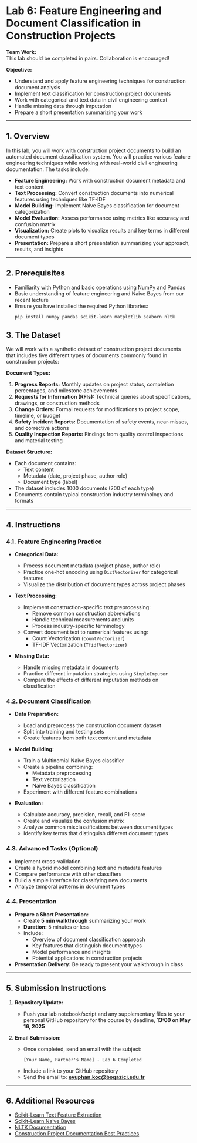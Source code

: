 # Lab 6: Feature Engineering and Document Classification in Construction Projects

**Team Work:**  
This lab should be completed in pairs. Collaboration is encouraged!

**Objective:**  
- Understand and apply feature engineering techniques for construction document analysis
- Implement text classification for construction project documents
- Work with categorical and text data in civil engineering context
- Handle missing data through imputation
- Prepare a short presentation summarizing your work

---

## 1. Overview

In this lab, you will work with construction project documents to build an automated document classification system. You will practice various feature engineering techniques while working with real-world civil engineering documentation. The tasks include:

- **Feature Engineering:** Work with construction document metadata and text content
- **Text Processing:** Convert construction documents into numerical features using techniques like TF-IDF
- **Model Building:** Implement Naive Bayes classification for document categorization
- **Model Evaluation:** Assess performance using metrics like accuracy and confusion matrix
- **Visualization:** Create plots to visualize results and key terms in different document types
- **Presentation:** Prepare a short presentation summarizing your approach, results, and insights

---

## 2. Prerequisites

- Familiarity with Python and basic operations using NumPy and Pandas
- Basic understanding of feature engineering and Naive Bayes from our recent lecture
- Ensure you have installed the required Python libraries:
  ```bash
  pip install numpy pandas scikit-learn matplotlib seaborn nltk

## 3. The Dataset

We will work with a synthetic dataset of construction project documents that includes five different types of documents commonly found in construction projects:

**Document Types:**
1. **Progress Reports:** Monthly updates on project status, completion percentages, and milestone achievements
2. **Requests for Information (RFIs):** Technical queries about specifications, drawings, or construction methods
3. **Change Orders:** Formal requests for modifications to project scope, timeline, or budget
4. **Safety Incident Reports:** Documentation of safety events, near-misses, and corrective actions
5. **Quality Inspection Reports:** Findings from quality control inspections and material testing

**Dataset Structure:**  
- Each document contains:
  - Text content
  - Metadata (date, project phase, author role)
  - Document type (label)
- The dataset includes 1000 documents (200 of each type)
- Documents contain typical construction industry terminology and formats

---

## 4. Instructions

### 4.1. Feature Engineering Practice
- **Categorical Data:**
  - Process document metadata (project phase, author role)
  - Practice one-hot encoding using `DictVectorizer` for categorical features
  - Visualize the distribution of document types across project phases

- **Text Processing:**
  - Implement construction-specific text preprocessing:
    - Remove common construction abbreviations
    - Handle technical measurements and units
    - Process industry-specific terminology
  - Convert document text to numerical features using:
    - Count Vectorization (`CountVectorizer`)
    - TF-IDF Vectorization (`TfidfVectorizer`)

- **Missing Data:**
  - Handle missing metadata in documents
  - Practice different imputation strategies using `SimpleImputer`
  - Compare the effects of different imputation methods on classification

### 4.2. Document Classification
- **Data Preparation:**
  - Load and preprocess the construction document dataset
  - Split into training and testing sets
  - Create features from both text content and metadata

- **Model Building:**
  - Train a Multinomial Naive Bayes classifier
  - Create a pipeline combining:
    - Metadata preprocessing
    - Text vectorization
    - Naive Bayes classification
  - Experiment with different feature combinations

- **Evaluation:**
  - Calculate accuracy, precision, recall, and F1-score
  - Create and visualize the confusion matrix
  - Analyze common misclassifications between document types
  - Identify key terms that distinguish different document types

### 4.3. Advanced Tasks (Optional)
- Implement cross-validation
- Create a hybrid model combining text and metadata features
- Compare performance with other classifiers
- Build a simple interface for classifying new documents
- Analyze temporal patterns in document types

### 4.4. Presentation
- **Prepare a Short Presentation:**  
  - Create **5 min walkthrough** summarizing your work
  - **Duration:** 5 minutes or less
  - Include:
    - Overview of document classification approach
    - Key features that distinguish document types
    - Model performance and insights
    - Potential applications in construction projects
- **Presentation Delivery:** Be ready to present your walkthrough in class

---

## 5. Submission Instructions

1. **Repository Update:**  
   - Push your lab notebook/script and any supplementary files to your personal GitHub repository for the course by deadline, **13:00 on May 16, 2025**

2. **Email Submission:**  
   - Once completed, send an email with the subject:  
     ```
     [Your Name, Partner's Name] - Lab 6 Completed
     ```
   - Include a link to your GitHub repository
   - Send the email to: **eyuphan.koc@bogazici.edu.tr**

---

## 6. Additional Resources

- [Scikit-Learn Text Feature Extraction](https://scikit-learn.org/stable/modules/feature_extraction.html#text-feature-extraction)
- [Scikit-Learn Naive Bayes](https://scikit-learn.org/stable/modules/naive_bayes.html)
- [NLTK Documentation](https://www.nltk.org/)
- [Construction Project Documentation Best Practices](https://www.constructionexec.com/article/best-practices-for-construction-project-documentation) 